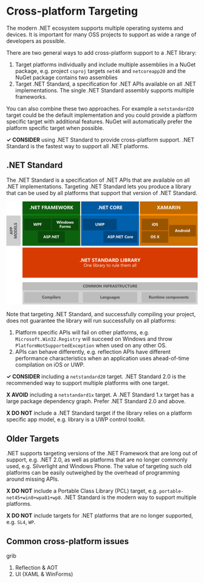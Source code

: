 # Cross-platform Targeting

The modern .NET ecosystem supports multiple operating systems and devices. It is important for many OSS projects to support as wide a range of developers as possible.

There are two general ways to add cross-platform support to a .NET library:

1. Target platforms individually and include multiple assemblies in a NuGet package, e.g. project `csproj` targets `net46` and `netcoreapp20` and the NuGet package contains two assemblies
2. Target .NET Standard, a specification for .NET APIs available on all .NET implementations. The single .NET Standard assembly supports multiple frameworks.

You can also combine these two approaches. For example a `netstandard20` target could be the default implementation and you could provide a platform specific target with additional features. NuGet will automatically prefer the platform specific target when possible.

**✓ CONSIDER** using .NET Standard to provide cross-platform support. .NET Standard is the fastest way to support all .NET platforms.

## .NET Standard

The .NET Standard is a specification of .NET APIs that are available on all .NET implementations. Targeting .NET Standard lets you produce a library that can be used by all platforms that support that version of .NET Standard.

![.NET Standard](./images/platforms-netstandard.png ".NET Standard")

Note that targeting .NET Standard, and successfully compiling your project, does not guarantee the library will run successfully on all platforms:

1. Platform specific APIs will fail on other platforms, e.g. `Microsoft.Win32.Registry` will succeed on Windows and throw `PlatformNotSupportedException` when used on any other OS.
2. APIs can behave differently, e.g. reflection APIs have different performance characteristics when an application uses ahead-of-time compilation on iOS or UWP.

**✓ CONSIDER** including a `netstandard20` target. .NET Standard 2.0 is the recommended way to support multiple platforms with one target.

**X AVOID** including a `netstandard1x` target. A .NET Standard 1.x target has a large package dependency graph. Prefer .NET Standard 2.0 and above.

**X DO NOT** include a .NET Standard target if the library relies on a platform specific app model, e.g. library is a UWP control toolkit.

## Older Targets

.NET supports targeting versions of the .NET Framework that are long out of support, e.g. .NET 2.0, as well as platforms that are no longer commonly used, e.g. Silverlight and Windows Phone. The value of targeting such old platforms can be easily outweighed by the overhead of programming around missing APIs.

**X DO NOT** include a Portable Class Library (PCL) target, e.g. `portable-net45+win8+wpa81+wp8`. .NET Standard is the modern way to support multiple platforms.

**X DO NOT** include targets for .NET platforms that are no longer supported, e.g. `SL4`, `WP`.

## Common cross-platform issues

grib

1. Reflection & AOT
2. UI (XAML & WinForms)